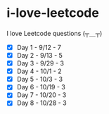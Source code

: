 # i-love-leetcode
I love Leetcode questions (┬＿┬)

- [x] Day 1 - 9/12 - 7
- [x] Day 2 - 9/13 - 5
- [x] Day 3 - 9/29 - 3
- [x] Day 4 - 10/1 - 2
- [x] Day 5 - 10/3 - 3
- [x] Day 6 - 10/19 - 3
- [x] Day 7 - 10/20 - 3
- [x] Day 8 - 10/28 - 3